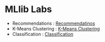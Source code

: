# MLlib Labs 

* Recommendations : [Recommendatinos](recs/README.md)
* K-Means Clustering : [K-Means Clustering](kmeans/README.md)
* Classification : [Classification](classification/README.md)


